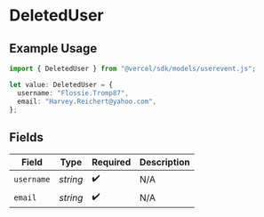 # DeletedUser

## Example Usage

```typescript
import { DeletedUser } from "@vercel/sdk/models/userevent.js";

let value: DeletedUser = {
  username: "Flossie.Tromp87",
  email: "Harvey.Reichert@yahoo.com",
};
```

## Fields

| Field              | Type               | Required           | Description        |
| ------------------ | ------------------ | ------------------ | ------------------ |
| `username`         | *string*           | :heavy_check_mark: | N/A                |
| `email`            | *string*           | :heavy_check_mark: | N/A                |